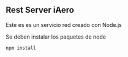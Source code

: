 ## Rest Server iAero

Este es es un servicio red creado con Node.js

Se deben instalar los paquetes de node 

```
npm install
```